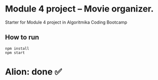 # Module 4 project – Movie organizer.

Starter for Module 4 project in Algoritmika Coding Bootcamp

## How to run

```
npm install
npm start
```
# Alion: done ✅
